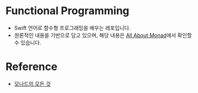 # Functional Programming

- Swift 언어로 함수형 프로그래밍을 배우는 레포입니다.
- 원론적인 내용을 기반으로 담고 있으며, 해당 내용은 [All About Monad](https://velog.io/@wansook0316/series/All-About-Monad)에서 확인할 수 있습니다.

# Reference

- [모나드의 모든 것](https://www.youtube.com/@antel588)
